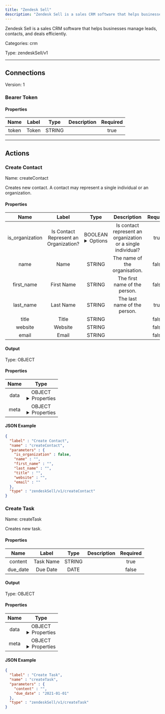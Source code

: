 ```yaml
---
title: "Zendesk Sell"
description: "Zendesk Sell is a sales CRM software that helps businesses manage leads, contacts, and deals efficiently."
---
```


Zendesk Sell is a sales CRM software that helps businesses manage leads, contacts, and deals efficiently.


Categories: crm


Type: zendeskSell/v1

<hr />



## Connections

Version: 1


### Bearer Token

#### Properties

|      Name       |      Label     |     Type     |     Description     | Required |
|:---------------:|:--------------:|:------------:|:-------------------:|:--------:|
| token | Token | STRING |  | true |





<hr />



## Actions


### Create Contact
Name: createContact

Creates new contact. A contact may represent a single individual or an organization.

#### Properties

|      Name       |      Label     |     Type     |     Description     | Required |
|:---------------:|:--------------:|:------------:|:-------------------:|:--------:|
| is_organization | Is Contact Represent an Organization? | BOOLEAN <details> <summary> Options </summary> true, false </details> | Is contact represent an organization or a single individual? | true |
| name | Name | STRING | The name of the organisation. | false |
| first_name | First Name | STRING | The first name of the person. | false |
| last_name | Last Name | STRING | The last name of the person. | true |
| title | Title | STRING |  | false |
| website | Website | STRING |  | false |
| email | Email | STRING |  | false |


#### Output



Type: OBJECT


#### Properties

|     Name     |     Type     |
|:------------:|:------------:|
| data | OBJECT <details> <summary> Properties </summary> {STRING\(id), BOOLEAN\(is_organization), STRING\(title), STRING\(website), STRING\(email)} </details> |
| meta | OBJECT <details> <summary> Properties </summary> {INTEGER\(version), STRING\(type)} </details> |




#### JSON Example
```json
{
  "label" : "Create Contact",
  "name" : "createContact",
  "parameters" : {
    "is_organization" : false,
    "name" : "",
    "first_name" : "",
    "last_name" : "",
    "title" : "",
    "website" : "",
    "email" : ""
  },
  "type" : "zendeskSell/v1/createContact"
}
```


### Create Task
Name: createTask

Creates new task.

#### Properties

|      Name       |      Label     |     Type     |     Description     | Required |
|:---------------:|:--------------:|:------------:|:-------------------:|:--------:|
| content | Task Name | STRING |  | true |
| due_date | Due Date | DATE |  | false |


#### Output



Type: OBJECT


#### Properties

|     Name     |     Type     |
|:------------:|:------------:|
| data | OBJECT <details> <summary> Properties </summary> {INTEGER\(id), STRING\(content), DATE\(due_date)} </details> |
| meta | OBJECT <details> <summary> Properties </summary> {STRING\(type)} </details> |




#### JSON Example
```json
{
  "label" : "Create Task",
  "name" : "createTask",
  "parameters" : {
    "content" : "",
    "due_date" : "2021-01-01"
  },
  "type" : "zendeskSell/v1/createTask"
}
```





